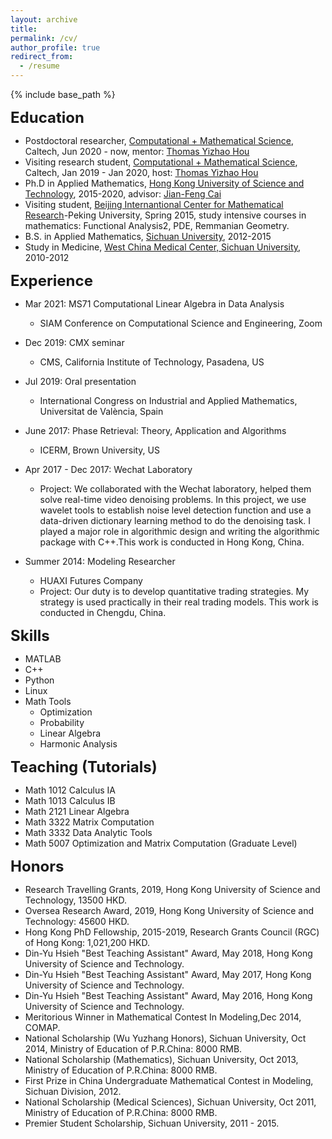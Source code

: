 ```yaml
---
layout: archive
title: 
permalink: /cv/
author_profile: true
redirect_from:
  - /resume
---
```


{% include base_path %}



<span style="font-size:18pt;">**Education**</span>
* Postdoctoral researcher, [Computational + Mathematical Science](http://cms.caltech.edu), Caltech, Jun 2020 - now, mentor: [Thomas Yizhao Hou](http://users.cms.caltech.edu/~hou/)
* Visiting research student, [Computational + Mathematical Science](http://cms.caltech.edu), Caltech, Jan 2019 - Jan 2020, host: [Thomas Yizhao Hou](http://users.cms.caltech.edu/~hou/)
* Ph.D in Applied Mathematics, [Hong Kong University of Science and Technology](http://www.math.ust.hk/), 2015-2020, advisor: [‪Jian-Feng Cai‬](https://www.math.ust.hk/~jfcai/)
* Visiting student, [Beijing Internantional Center for Mathematical Research](http://bicmr.pku.edu.cn/)-Peking University, Spring 2015, study intensive courses in mathematics: Functional Analysis2, PDE, Remmanian Geometry.
* B.S. in Applied Mathematics, [Sichuan University](http://en.scu.edu.cn/), 2012-2015
* Study in Medicine, [West China Medical Center, Sichuan University](http://wcums.scu.edu.cn/index/wzsy.htm), 2010-2012



<span style="font-size:18pt;">**Experience**</span>
* Mar 2021: MS71 Computational Linear Algebra in Data Analysis
  * SIAM Conference on Computational Science and Engineering, Zoom
  
* Dec 2019: CMX seminar
  * CMS, California Institute of Technology, Pasadena, US

* Jul 2019: Oral presentation
  * International Congress on Industrial and Applied Mathematics, Universitat de València, Spain
  
* June 2017: Phase Retrieval: Theory, Application and Algorithms
  * ICERM, Brown University, US

* Apr 2017 - Dec 2017: Wechat Laboratory
  * Project: We collaborated with the Wechat laboratory, helped them solve real-time video denoising problems. In this project, we use wavelet tools to establish noise level detection function and use a data-driven dictionary learning method to do the denoising task. I played a major role in algorithmic design and writing the algorithmic package with C++.This work is conducted in Hong Kong, China.
  
* Summer 2014: Modeling Researcher
  * HUAXI Futures Company
  * Project: Our duty is to develop quantitative trading strategies. My strategy is used practically in their real trading models. This work is conducted in Chengdu, China.

<span style="font-size:18pt;">**Skills**</span>
* MATLAB
* C++
* Python
* Linux
* Math Tools
  * Optimization
  * Probability
  * Linear Algebra
  * Harmonic Analysis

<span style="font-size:18pt;">**Teaching (Tutorials)**</span>
* Math 1012 Calculus IA 
* Math 1013 Calculus IB
* Math 2121 Linear Algebra
* Math 3322 Matrix Computation
* Math 3332 Data Analytic Tools
* Math 5007 Optimization and Matrix Computation (Graduate Level)
  
<span style="font-size:18pt;">**Honors**</span>
*  Research Travelling Grants, 2019, Hong Kong University of Science and Technology, 13500 HKD.
*  Oversea Research Award, 2019, Hong Kong University of Science and Technology: 45600 HKD.
*  Hong Kong PhD Fellowship, 2015-2019, Research Grants Council (RGC) of Hong Kong: 1,021,200 HKD.
*  Din-Yu Hsieh "Best Teaching Assistant" Award, May 2018, Hong Kong University of Science and Technology.
*  Din-Yu Hsieh "Best Teaching Assistant" Award, May 2017, Hong Kong University of Science and Technology.
*  Din-Yu Hsieh "Best Teaching Assistant" Award, May 2016, Hong Kong University of Science and Technology.
*  Meritorious Winner in Mathematical Contest In Modeling,Dec 2014, COMAP.
*  National Scholarship (Wu Yuzhang Honors), Sichuan University, Oct 2014, Ministry of Education of P.R.China: 8000 RMB.
*  National Scholarship (Mathematics), Sichuan University, Oct 2013, Ministry of Education of P.R.China: 8000 RMB.
*  First Prize in China Undergraduate Mathematical Contest in Modeling, Sichuan Division, 2012.
*  National Scholarship (Medical Sciences), Sichuan University, Oct 2011, Ministry of Education of P.R.China: 8000 RMB.
*  Premier Student Scholarship, Sichuan University, 2011 - 2015.



